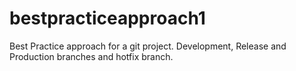 # bestpracticeapproach1
Best Practice approach for a git project. Development, Release and Production branches and hotfix branch.
